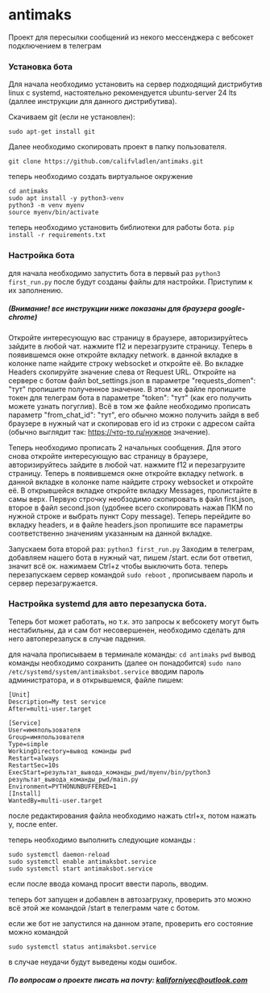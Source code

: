 # antimaks
Проект для пересылки сообщений из некого мессенджера с вебсокет подключением в телеграм
### Установка бота
Для начала необходимо установить на сервер подходящий дистрибутив linux с systemd, настоятельно рекомендуется ubuntu-server 24 lts (даллее инструкции для данного дистрибутива).

Скачиваем git (если не установлен):

```sudo apt-get install git```

Далее необходимо скопировать проект в папку пользователя.

```git clone https://github.com/califvladlen/antimaks.git```

теперь необходимо создать виртуальное окружение
```
cd antimaks
sudo apt install -y python3-venv
python3 -m venv myenv
source myenv/bin/activate
```

теперь необходимо установить библиотеки для работы бота.
```pip install -r requirements.txt```

### Настройка бота
для начала необходимо запустить бота в первый раз 
```python3 first_run.py```
после будут созданы файлы для настройки.
Приступим к их заполнению.
##### (Внимание! все инструкции ниже показаны для браузера google-chrome)
Откройте интересующую вас страницу в браузере, авторизируйтесь зайдите в любой чат. нажмите f12 и перезагрузите страницу. Теперь в появившемся окне откройте вкладку network. в данной вкладке в колонке name найдите строку websocket и откройте её. Во вкладке Headers скопируйте значение слева от Request URL. Откройте на сервере с ботом файл bot_settings.json в параметре "requests_domen": "тут" пропишите полученное значение.
В этом же файле пропишите токен для телеграм бота в параметре "token": "тут" (как его получить можете узнать погуглив).
Всё в том же файле необходимо прописать параметр "from_chat_id": "тут", его обычно можно получить зайдя в веб браузере в нужный чат и скопировав его id из строки с адресом сайта (обычно выглядит так: https://что-то.ru/нужное значение).

Теперь необходимо прописать 2 начальных сообщения. Для этого снова откройте интересующую вас страницу в браузере, авторизируйтесь зайдите в любой чат. нажмите f12 и перезагрузите страницу. Теперь в появившемся окне откройте вкладку network. в данной вкладке в колонке name найдите строку websocket и откройте её. В открывшейся вкладке откройте вкладку Messages, пролистайте в самы верх. Первую строчку необзодимо скопировать в файл first.json, второе в файл second.json (удобнее всего скопировать нажав ПКМ по нужной строке и выбрать пункт Copy message). Теперь перейдите во вкладку headers, и в файле headers.json пропишите все параметры соответственно значениям указанным на данной вкладке.

Запускаем бота второй раз:
```python3 first_run.py```
Заходим в телеграм, добавляем нашего бота в нужный чат, пишем /start. если бот ответил, значит всë ок. нажимаем Ctrl+z чтобы выключить бота. 
теперь перезапускаем сервер командой ```sudo reboot``` , прописываем пароль и сервер перезагружается. 

### Настройка systemd для авто перезапуска бота. 

Теперь бот может работать, но т.к. это запросы к вебсокету могут быть нестабильны, да и сам бот несовершенен, необходимо сделать для него автоперезапуск в случае падения.

для начала прописываем в терминале команды:
```cd antimaks```
```pwd``` 
вывод команды необходимо сохранить (далее он понадобится)
```sudo nano /etc/systemd/system/antimaksbot.service```
вводим пароль администратора, и в открывшемся, файле пишем:
```
[Unit]
Description=My test service
After=multi-user.target

[Service]
User=имяпользователя
Group=имяпользователя
Type=simple
WorkingDirectory=вывод команды pwd
Restart=always
RestartSec=10s
ExecStart=результат_вывода_команды_pwd/myenv/bin/python3 результат_вывода_команды_pwd/main.py
Environment=PYTHONUNBUFFERED=1
[Install]
WantedBy=multi-user.target
```

после редактирования файла необходимо нажать ctrl+x, потом нажать y, после enter.

теперь необходимо выполнить следующие команды :

```
sudo systemctl daemon-reload
sudo systemctl enable antimaksbot.service
sudo systemctl start antimaksbot.service

```

если после ввода команд просит ввести пароль, вводим. 

теперь бот запущен и добавлен в автозагрузку, проверить это можно всë этой же командой /start в телеграмм чате с ботом. 

если же бот не запустился на данном этапе, проверить его состояние можно командой 
```
sudo systemctl status antimaksbot.service
```
в случае неудачи будут выведены коды ошибок. 

##### По вопросам о проекте писать на почту: kaliforniyec@outlook.com
